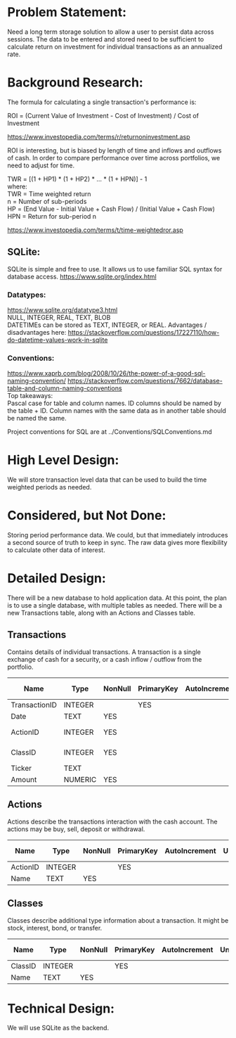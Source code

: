 # Problem Statement:
Need a long term storage solution to allow a user to persist data across sessions. The data to be entered and stored need to be sufficient to calculate return on investment for individual transactions as an annualized rate. 

# Background Research:
The formula for calculating a single transaction's performance is:

ROI = (Current Value of Investment - Cost of Investment) / Cost of Investment

https://www.investopedia.com/terms/r/returnoninvestment.asp

ROI is interesting, but is biased by length of time and inflows and outflows of cash. In order to compare performance over time across portfolios, we need to adjust for time.

TWR = [(1 + HP1) * (1 + HP2) * ... * (1 + HPN)] - 1  
where:  
TWR = Time weighted return  
n = Number of sub-periods  
HP = (End Value - Initial Value + Cash Flow) / (Initial Value + Cash Flow)  
HPN = Return for sub-period n  

https://www.investopedia.com/terms/t/time-weightedror.asp

## SQLite:
SQLite is simple and free to use. It allows us to use familiar SQL syntax for database access.
https://www.sqlite.org/index.html

### Datatypes:
https://www.sqlite.org/datatype3.html  
NULL, INTEGER, REAL, TEXT, BLOB  
DATETIMEs can be stored as TEXT, INTEGER, or REAL. Advantages / disadvantages here: https://stackoverflow.com/questions/17227110/how-do-datetime-values-work-in-sqlite

### Conventions:
https://www.xaprb.com/blog/2008/10/26/the-power-of-a-good-sql-naming-convention/
https://stackoverflow.com/questions/7662/database-table-and-column-naming-conventions  
Top takeaways:  
Pascal case for table and column names. ID columns should be named by the table + ID. Column names with the same data as in another table should be named the same.

Project conventions for SQL are at ../Conventions/SQLConventions.md

# High Level Design:
We will store transaction level data that can be used to build the time weighted periods as needed.

# Considered, but Not Done:
Storing period performance data. We could, but that immediately introduces a second source of truth to keep in sync. The raw data gives more flexibility to calculate other data of interest.

# Detailed Design:
There will be a new database to hold application data. At this point, the plan is to use a single database, with multiple tables as needed. There will be a new Transactions table, along with an Actions and Classes table.

## Transactions
Contains details of individual transactions. A transaction is a single exchange of cash for a security, or a cash inflow / outflow from the portfolio.

| Name | Type | NonNull | PrimaryKey | AutoIncrement | Unique | Default | Check | Foreign Key |
| ---- | ---- | ------- | ---------- | ------------- | ------ | ------- | ----- | ----------- |
| TransactionID | INTEGER || YES |
| Date | TEXT | YES |
| ActionID | INTEGER | YES |||||| "Actions"("ActionID") |
| ClassID | INTEGER | YES |||||| "Classes"("ClassID") |
| Ticker | TEXT |
| Amount | NUMERIC | YES |

## Actions
Actions describe the transactions interaction with the cash account. The actions may be buy, sell, deposit or withdrawal.

| Name | Type | NonNull | PrimaryKey | AutoIncrement | Unique | Default | Check | Foreign Key |
| ---- | ---- | ------- | ---------- | ------------- | ------ | ------- | ----- | ----------- |
| ActionID | INTEGER || YES |
| Name | TEXT | YES |

## Classes
Classes describe additional type information about a transaction. It might be stock, interest, bond, or transfer.

| Name | Type | NonNull | PrimaryKey | AutoIncrement | Unique | Default | Check | Foreign Key |
| ---- | ---- | ------- | ---------- | ------------- | ------ | ------- | ----- | ----------- |
| ClassID | INTEGER || YES |
| Name | TEXT | YES |||||||

# Technical Design:
We will use SQLite as the backend.
